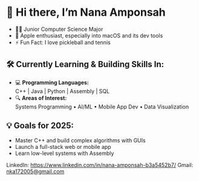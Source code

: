 # 👋 Hi there, I’m Nana Amponsah
- 🧑‍💻 Junior Computer Science Major  
- 🍎 Apple enthusiast, especially into macOS and its dev tools  
- ⚡ Fun Fact: I love pickleball and tennis
## 🛠️ Currently Learning & Building Skills In:
- 💻 **Programming Languages:**  
  C++ | Java | Python | Assembly | SQL 
- 🔍 **Areas of Interest:**  
  Systems Programming • AI/ML • Mobile App Dev • Data Visualization 
## 💡 Goals for 2025:
- Master C++ and build complex algorithms with GUIs  
- Launch a full-stack web or mobile app
- Learn low-level systems with Assembly

LinkedIn: https://www.linkedin.com/in/nana-amponsah-b3a5452b7/ 
Gmail: nka172005@gmail.com 
